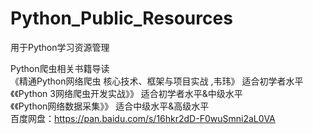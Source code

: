 # Python_Public_Resources
用于Python学习资源管理</br>

Python爬虫相关书籍导读</br>
《精通Python网络爬虫 核心技术、框架与项目实战 ,韦玮》 适合初学者水平</br>
《《Python 3网络爬虫开发实战》》  适合初学者水平&中级水平</br>
《《Python网络数据采集》》 适合中级水平&高级水平</br>
百度网盘：https://pan.baidu.com/s/16hkr2dD-F0wuSmni2aL0VA</br>
